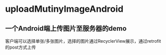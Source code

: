 # uploadMutinyImageAndroid
## 一个Android端上传图片至服务器的demo
客户端可以选择单张/多张图片，选择的图片通过RecyclerView展示，通过retrofit的post方式上传
